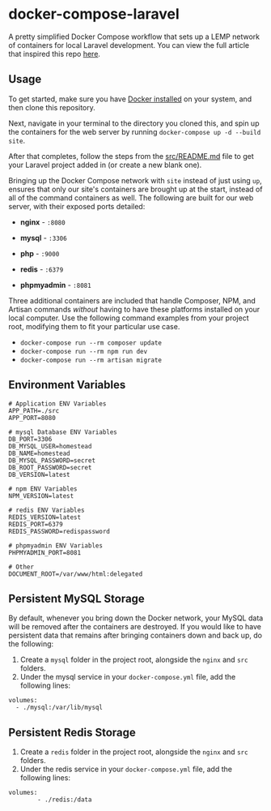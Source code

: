 # docker-compose-laravel
A pretty simplified Docker Compose workflow that sets up a LEMP network of containers for local Laravel development. You can view the full article that inspired this repo [here](https://dev.to/aschmelyun/the-beauty-of-docker-for-local-laravel-development-13c0).


## Usage

To get started, make sure you have [Docker installed](https://docs.docker.com/docker-for-mac/install/) on your system, and then clone this repository.

Next, navigate in your terminal to the directory you cloned this, and spin up the containers for the web server by running `docker-compose up -d --build site`.

After that completes, follow the steps from the [src/README.md](src/README.md) file to get your Laravel project added in (or create a new blank one).

Bringing up the Docker Compose network with `site` instead of just using `up`, ensures that only our site's containers are brought up at the start, instead of all of the command containers as well. The following are built for our web server, with their exposed ports detailed:

- **nginx** - `:8080`
- **mysql** - `:3306`
- **php** - `:9000`

- **redis** - `:6379`
- **phpmyadmin** - `:8081`

Three additional containers are included that handle Composer, NPM, and Artisan commands *without* having to have these platforms installed on your local computer. Use the following command examples from your project root, modifying them to fit your particular use case.

- `docker-compose run --rm composer update`
- `docker-compose run --rm npm run dev`
- `docker-compose run --rm artisan migrate` 

## Environment Variables

```
# Application ENV Variables
APP_PATH=./src
APP_PORT=8080

# mysql Database ENV Variables
DB_PORT=3306
DB_MYSQL_USER=homestead
DB_NAME=homestead
DB_MYSQL_PASSWORD=secret
DB_ROOT_PASSWORD=secret
DB_VERSION=latest

# npm ENV Variables
NPM_VERSION=latest

# redis ENV Variables
REDIS_VERSION=latest
REDIS_PORT=6379
REDIS_PASSWORD=redispassword

# phpmyadmin ENV Variables
PHPMYADMIN_PORT=8081

# Other
DOCUMENT_ROOT=/var/www/html:delegated
```

## Persistent MySQL Storage

By default, whenever you bring down the Docker network, your MySQL data will be removed after the containers are destroyed. If you would like to have persistent data that remains after bringing containers down and back up, do the following:

1. Create a `mysql` folder in the project root, alongside the `nginx` and `src` folders.
2. Under the mysql service in your `docker-compose.yml` file, add the following lines:

```
volumes:
  - ./mysql:/var/lib/mysql
```
## Persistent Redis Storage

1. Create a `redis` folder in the project root, alongside the `nginx` and `src` folders.
2. Under the redis service in your `docker-compose.yml` file, add the following lines:

```
volumes:
        - ./redis:/data
```

